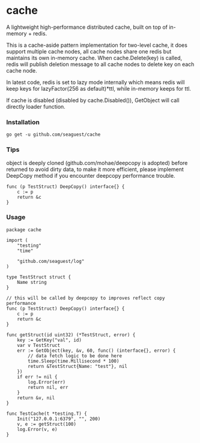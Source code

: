 # cache
A lightweight high-performance distributed cache, built on top of in-memory + redis.

This is a cache-aside pattern implementation for two-level cache, it does support multiple cache nodes, all cache nodes share one redis but maintains its own in-memory cache. When cache.Delete(key) is called, redis will publish deletion message to all cache nodes to delete key on each cache node.

In latest code, redis is set to lazy mode internally which means redis will keep keys for lazyFactor(256 as default)*ttl, while in-memory keeps for ttl.

If cache is disabled (disabled by cache.Disabled()), GetObject will call directly loader function.

### Installation

`go get -u github.com/seaguest/cache`


### Tips

object is deeply cloned (github.com/mohae/deepcopy is adopted) before returned to avoid dirty data, to make it more efficient, please implement DeepCopy method if you encounter deepcopy performance trouble. 

```
func (p TestStruct) DeepCopy() interface{} {
	c := p
	return &c
}
```

### Usage

``` 
package cache

import (
	"testing"
	"time"

	"github.com/seaguest/log"
)

type TestStruct struct {
	Name string
}

// this will be called by deepcopy to improves reflect copy performance
func (p TestStruct) DeepCopy() interface{} {
	c := p
	return &c
}

func getStruct(id uint32) (*TestStruct, error) {
	key := GetKey("val", id)
	var v TestStruct
	err := GetObject(key, &v, 60, func() (interface{}, error) {
		// data fetch logic to be done here
		time.Sleep(time.Millisecond * 100)
		return &TestStruct{Name: "test"}, nil
	})
	if err != nil {
		log.Error(err)
		return nil, err
	}
	return &v, nil
}

func TestCache(t *testing.T) {
	Init("127.0.0.1:6379", "", 200)
	v, e := getStruct(100)
	log.Error(v, e)
}


```
